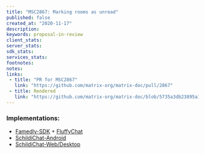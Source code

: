 ```yaml
---
title: "MSC2867: Marking rooms as unread"
published: false
created_at: "2020-11-17"
description:
keywords: proposal-in-review
client_stats:
server_stats:
sdk_stats:
services_stats:
footnotes:
notes:
links:
 - title: "PR for MSC2867"
   link: "https://github.com/matrix-org/matrix-doc/pull/2867"
 - title: Rendered
   link: "https://github.com/matrix-org/matrix-doc/blob/5735a3db23895a19b9ee065c38e3f5cba55240a1/proposals/2867-rooms_marked_unread.md"
---
```


### Implementations:
* [Famedly-SDK](https://gitlab.com/famedly/famedlysdk/-/merge_requests/531) + [FluffyChat](https://gitlab.com/ChristianPauly/fluffychat-flutter/-/merge_requests/286)
* [SchildiChat-Android](https://github.com/SchildiChat/SchildiChat-android/commit/3e4f6a46896d60db5f93ff0bbca7c2a837a78316)
* [SchildiChat-Web/Desktop](https://github.com/SchildiChat/matrix-react-sdk/pull/2)
